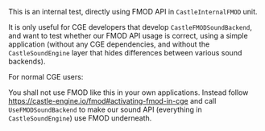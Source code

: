 This is an internal test, directly using FMOD API in `CastleInternalFMOD` unit.

It is only useful for CGE developers that develop `CastleFMODSoundBackend`,
and want to test whether our FMOD API usage is correct,
using a simple application (without any CGE dependencies,
and without the `CastleSoundEngine` layer that hides differences between various
sound backends).

For normal CGE users:

You shall not use FMOD like this in your own applications.
Instead follow https://castle-engine.io/fmod#activating-fmod-in-cge
and call `UseFMODSoundBackend` to make our sound API (everything in `CastleSoundEngine`)
use FMOD underneath.
